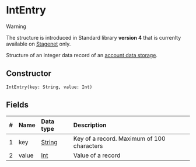# IntEntry

> [!WARNING]
> The structure is introduced in Standard library **version 4** that is currenlty available on [Stagenet](/blockchain/blockchain-network/stage-network.md) only.

Structure of an integer data record of an [account data storage](/blockchain/account/account-data-storage.md).

## Constructor

```ride
IntEntry(key: String, value: Int)
```

## Fields

|   #   | Name | Data type | Description |
| :--- | :--- | :--- | :--- |
| 1 | key | [String](/ride/data-types/string.md) | Key of a record. Maximum of 100 characters |
| 2 | value | [Int](/ride/data-types/int.md) | Value of a record |
